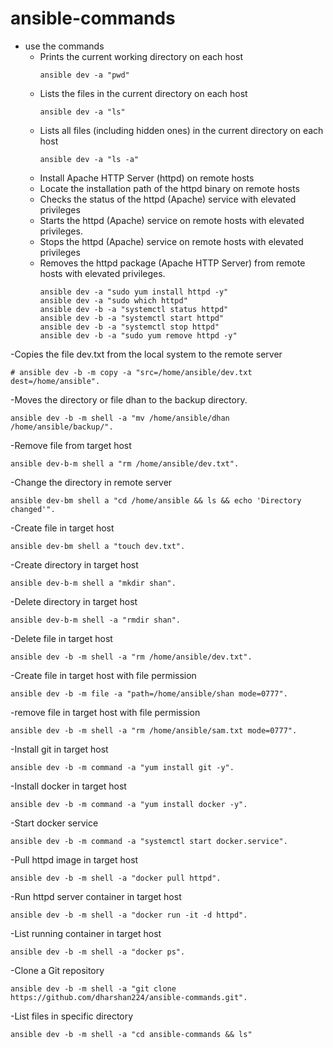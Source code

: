 # ansible-commands 
- use the commands
  - Prints the current working directory on each host 
    ```
    ansible dev -a "pwd"
    ``` 
  - Lists the files in the current directory on each host
    ```
    ansible dev -a "ls"
    ```
  - Lists all files (including hidden ones) in the current directory on each host
    ```
    ansible dev -a "ls -a"
    ```
  - Install Apache HTTP Server (httpd) on remote hosts
  - Locate the installation path of the httpd binary on remote hosts
  - Checks the status of the httpd (Apache) service with elevated privileges 
  - Starts the httpd (Apache) service on remote hosts with elevated privileges.
  - Stops the httpd (Apache) service on remote hosts with elevated privileges
  - Removes the httpd package (Apache HTTP Server) from remote hosts with elevated privileges.
    ```
    ansible dev -a "sudo yum install httpd -y"
    ansible dev -a "sudo which httpd"
    ansible dev -b -a "systemctl status httpd" 
    ansible dev -b -a "systemctl start httpd"  
    ansible dev -b -a "systemctl stop httpd"
    ansible dev -b -a "sudo yum remove httpd -y"
    ```

-Copies the file dev.txt from the local system to the remote server 
```
# ansible dev -b -m copy -a "src=/home/ansible/dev.txt dest=/home/ansible".
```
-Moves the directory or file dhan to the backup directory. 
```
ansible dev -b -m shell -a "mv /home/ansible/dhan /home/ansible/backup/".
```
-Remove file from target host
```
ansible dev-b-m shell a "rm /home/ansible/dev.txt".
```
-Change the directory in remote server
```
ansible dev-bm shell a "cd /home/ansible && ls && echo 'Directory changed'".
```
-Create file in target host
```
ansible dev-bm shell a "touch dev.txt".
```
-Create directory in target host
```
ansible dev-b-m shell a "mkdir shan".
```
-Delete directory in target host
```
ansible dev-b-m shell -a "rmdir shan".
```
-Delete file in target host
```
ansible dev -b -m shell -a "rm /home/ansible/dev.txt".
```
-Create file in target host with file permission
```
ansible dev -b -m file -a "path=/home/ansible/shan mode=0777".
```
-remove file in target host with file permission
```
ansible dev -b -m shell -a "rm /home/ansible/sam.txt mode=0777".
```
-Install git in target host 
```
ansible dev -b -m command -a "yum install git -y".
```
-Install docker in target host 
```
ansible dev -b -m command -a "yum install docker -y".
```
-Start docker service 
```
ansible dev -b -m command -a "systemctl start docker.service".
```
-Pull httpd image in target host 
```
ansible dev -b -m shell -a "docker pull httpd".
```
-Run httpd server container in target host 
```
ansible dev -b -m shell -a "docker run -it -d httpd".
```
-List running container in target host 
```
ansible dev -b -m shell -a "docker ps".
```
-Clone a Git repository 
```
ansible dev -b -m shell -a "git clone https://github.com/dharshan224/ansible-commands.git".
```
-List files in specific directory 
```
ansible dev -b -m shell -a "cd ansible-commands && ls"
```



